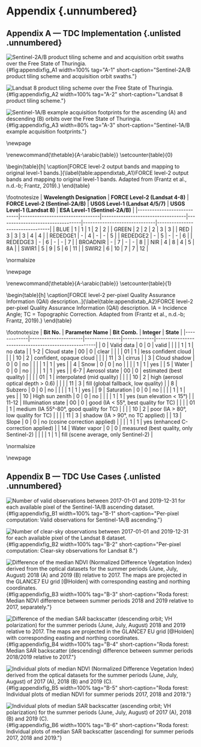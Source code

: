 # Appendix {.unnumbered}

## **Appendix A — TDC Implementation** {.unlisted .unnumbered}

![Sentinel-2A/B product tiling scheme and and acquisition orbit swaths over the Free State of Thuringia.](source/figures/10_appendix_1__tiling_s2.png){#fig:appendixfig_A1 width=100% tag="A-1" short-caption="Sentinel-2A/B product tiling scheme and acquisition orbit swaths."}

![Landsat 8 product tiling scheme over the Free State of Thuringia.](source/figures/10_appendix_2__tiling_l8.png){#fig:appendixfig_A2 width=100% tag="A-2" short-caption="Landsat 8 product tiling scheme."}

![Sentinel-1A/B example acquisition footprints for the ascending (A) and descending (B) orbits over the Free State of Thuringia.](source/figures/10_appendix_3__sar_footprints.png){#fig:appendixfig_A3 width=80% tag="A-3" short-caption="Sentinel-1A/B example acquisition footprints."}

\newpage

\renewcommand{\thetable}{A-\arabic{table}}
\setcounter{table}{0}

\begin{table}[h]
\caption[FORCE level-2 output bands and mapping to original level-1 bands.]{\label{table:appendixtab_A1}FORCE level-2 output bands and mapping to original level-1 bands. Adapted from (Frantz et al., n.d.-b; Frantz, 2019).}
\end{table}

\footnotesize
| **Wavelength Designation** | **FORCE Level-2 (Landsat 4-8)** | **FORCE Level-2 (Sentinel-2A/B)** | **USGS Level-1 (Landsat 4/5/7)** | **USGS Level-1 (Landsat 8)** | **ESA Level-1 (Sentinel-2A/B)** |
|----------------------------|---------------------------------|-----------------------------------|----------------------------------|------------------------------|---------------------------------|
| BLUE                       | 1                               | 1                                 | 1                                | 2                            | 2                               |
| GREEN                      | 2                               | 2                                 | 2                                | 3                            | 3                               |
| RED                        | 3                               | 3                                 | 3                                | 4                            | 4                               |
| REDEDGE1                   | -                               | 4                                 | -                                | -                            | 5                               |
| REDEDGE2                   | -                               | 5                                 | -                                | -                            | 6                               |
| REDEDGE3                   | -                               | 6                                 | -                                | -                            | 7                               |
| BROADNIR                   | -                               | 7                                 | -                                | -                            | 8                               |
| NIR                        | 4                               | 8                                 | 4                                | 5                            | 8A                              |
| SWIR1                      | 5                               | 9                                 | 5                                | 6                            | 11                              |
| SWIR2                      | 6                               | 10                                | 7                                | 7                            | 12                              |

\normalsize


\newpage

\renewcommand{\thetable}{A-\arabic{table}}
\setcounter{table}{1}

\begin{table}[h]
\caption[FORCE level-2 per-pixel Quality Assurance Information (QAI) description..]{\label{table:appendixtab_A2}FORCE level-2 per-pixel Quality Assurance Information (QAI) description. IA = Incidence Angle; TC = Topographic Correction. Adapted from (Frantz et al., n.d.-b; Frantz, 2019).}
\end{table}

\footnotesize
| **Bit No.** | **Parameter Name**   | **Bit Comb.** | **Integer** | **State**                                           |
|-------------|----------------------|---------------|-------------|-----------------------------------------------------|
| 0           | Valid data           | 0             | 0           | valid                                               |
|             |                      | 1             | 1           | no data                                             |
| 1-2         | Cloud state          | 00            | 0           | clear                                               |
|             |                      | 01            | 1           | less confident cloud                                |
|             |                      | 10            | 2           | confident, opaque cloud                             |
|             |                      | 11            | 3           | cirrus                                              |
| 3           | Cloud shadow         | 0             | 0           | no                                                  |
|             |                      | 1             | 1           | yes                                                 |
| 4           | Snow                 | 0             | 0           | no                                                  |
|             |                      | 1             | 1           | yes                                                 |
| 5           | Water                | 0             | 0           | no                                                  |
|             |                      | 1             | 1           | yes                                                 |
| 6-7         | Aerosol state        | 00            | 0           | estimated (best quality)                            |
|             |                      | 01            | 1           | interpolated (mid quality)                          |
|             |                      | 10            | 2           | high (aerosol optical depth > 0.6)                  |
|             |                      | 11            | 3           | fill (global fallback, low quality)                 |
| 8           | Subzero              | 0             | 0           | no                                                  |
|             |                      | 1             | 1           | yes                                                 |
| 9           | Saturation           | 0             | 0           | no                                                  |
|             |                      | 1             | 1           | yes                                                 |
| 10          | High sun zenith      | 0             | 0           | no                                                  |
|             |                      | 1             | 1           | yes (sun elevation < 15°)                           |
| 11-12       | Illumination state   | 00            | 0           | good (IA < 55°, best quality for TC)                |
|             |                      | 01            | 1           | medium (IA 55°-80°, good quality for TC)            |
|             |                      | 10            | 2           | poor (IA > 80°, low quality for TC)                 |
|             |                      | 11            | 3           | shadow (IA > 90°, no TC applied)                    |
| 13          | Slope                | 0             | 0           | no (cosine correction applied)                      |
|             |                      | 1             | 1           | yes (enhanced C-correction applied)                 |
| 14          | Water vapor          | 0             | 0           | measured (best quality, only Sentinel-2)            |
|             |                      | 1             | 1           | fill (scene average, only Sentinel-2)               |

\normalsize

\newpage
## **Appendix B — TDC Use Cases** {.unlisted .unnumbered}

![Number of valid observations between 2017-01-01 and 2019-12-31 for each available pixel of the Sentinel-1A/B ascending dataset.](source/figures/10_appendix_4__obs_s1_asc.png){#fig:appendixfig_B1 width=100% tag="B-1" short-caption="Per-pixel computation: Valid observations for Sentinel-1A/B ascending."}

![Number of clear-sky observations between 2017-01-01 and 2019-12-31 for each available pixel of the Landsat 8 dataset.](source/figures/10_appendix_5__obs_l8.png){#fig:appendixfig_B2 width=100% tag="B-2" short-caption="Per-pixel computation: Clear-sky observations for Landsat 8."}


![Difference of the median NDVI (Normalized Difference Vegetation Index) derived from the optical datasets for the summer periods (June, July, August) 2018 (A) and 2019 (B) relative to 2017. The maps are projected in the GLANCE7 EU grid [@Holden] with corresponding easting and northing coordinates.](source/figures/10_appendix_6__roda_ndvi_diff.png){#fig:appendixfig_B3 width=100% tag="B-3" short-caption="Roda forest: Median NDVI difference between summer periods 2018 and 2019 relative to 2017, separately."}

![Difference of the median SAR backscatter (descending orbit; VH polarization) for the summer periods (June, July, August) 2018 and 2019 relative to 2017. The maps are projected in the GLANCE7 EU grid [@Holden] with corresponding easting and northing coordinates.](source/figures/10_appendix_7__roda_vh_diff.png){#fig:appendixfig_B4 width=100% tag="B-4" short-caption="Roda forest: Median SAR backscatter (descending) difference between summer periods 2018/2019 relative to 2017."}

![Individual plots of median NDVI (Normalized Difference Vegetation Index) derived from the optical datasets for the summer periods (June, July, August) of 2017 (A), 2018 (B) and 2019 (C).](source/figures/10_appendix_8__roda_ndvi.png){#fig:appendixfig_B5 width=100% tag="B-5" short-caption="Roda forest: Individual plots of median NDVI for summer periods 2017, 2018 and 2019."}


![Individual plots of median SAR backscatter (ascending orbit; VH polarization) for the summer periods (June, July, August) of 2017 (A), 2018 (B) and 2019 (C).](source/figures/10_appendix_9__roda_vh.png){#fig:appendixfig_B6 width=100% tag="B-6" short-caption="Roda forest: Individual plots of median SAR backscatter (ascending) for summer periods 2017, 2018 and 2019."}
